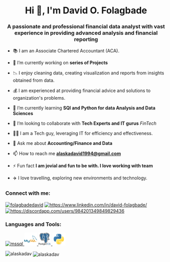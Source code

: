 <h1 align="center">Hi 👋, I'm David O. Folagbade</h1>
<h3 align="center">A passionate and professional financial data analyst with vast experience in providing advanced analysis and financial reporting</h3>

- 📚 I am an Associate Chartered Accountant (ACA).

- 🔭 I’m currently working on **series of Projects**

- 📉 I enjoy cleaning data, creating visualization and reports from insights obtained from data.

- 💰 I am experienced at providing financial advice and solutions to organization's problems. 

- 🌱 I’m currently learning **SQl and Python for data Analysis and Data Sciences**

- 👯 I’m looking to collaborate with **Tech Experts and IT gurus** *FinTech*

- 🧑‍💻 I am a Tech guy, leveraging IT for efficiency and effectiveness.

- 💬 Ask me about **Accounting/Finance and Data**

- 📫 How to reach me **alaskadavid1994@gmail.com**

- ⚡ Fun fact **I am jovial and fun to be with. I love working with team**

- ✈️ I love travelling, exploring new environments and technology.

<h3 align="left">Connect with me:</h3>
<p align="left">
<a href="https://twitter.com/folagbadedavid" target="blank"><img align="center" src="https://raw.githubusercontent.com/rahuldkjain/github-profile-readme-generator/master/src/images/icons/Social/twitter.svg" alt="folagbadedavid" height="30" width="40" /></a>
<a href="https://linkedin.com/in/https://www.linkedin.com/in/david-folagbade/" target="blank"><img align="center" src="https://raw.githubusercontent.com/rahuldkjain/github-profile-readme-generator/master/src/images/icons/Social/linked-in-alt.svg" alt="https://www.linkedin.com/in/david-folagbade/" height="30" width="40" /></a>
<a href="https://discord.gg/https://discordapp.com/users/984201349849829436" target="blank"><img align="center" src="https://raw.githubusercontent.com/rahuldkjain/github-profile-readme-generator/master/src/images/icons/Social/discord.svg" alt="https://discordapp.com/users/984201349849829436" height="30" width="40" /></a>
</p>

<h3 align="left">Languages and Tools:</h3>
<p align="left"> <a href="https://www.microsoft.com/en-us/sql-server" target="_blank" rel="noreferrer"> <img src="https://www.svgrepo.com/show/303229/microsoft-sql-server-logo.svg" alt="mssql" width="40" height="40"/> </a> <a href="https://www.mysql.com/" target="_blank" rel="noreferrer"> <img src="https://raw.githubusercontent.com/devicons/devicon/master/icons/mysql/mysql-original-wordmark.svg" alt="mysql" width="40" height="40"/> </a> <a href="https://www.postgresql.org" target="_blank" rel="noreferrer"> <img src="https://raw.githubusercontent.com/devicons/devicon/master/icons/postgresql/postgresql-original-wordmark.svg" alt="postgresql" width="40" height="40"/> </a> <a href="https://www.python.org" target="_blank" rel="noreferrer"> <img src="https://raw.githubusercontent.com/devicons/devicon/master/icons/python/python-original.svg" alt="python" width="40" height="40"/> </a> </p>

<p><img align="left" src="https://github-readme-stats.vercel.app/api/top-langs?username=alaskadav&show_icons=true&locale=en&layout=compact" alt="alaskadav" /></p>

<p>&nbsp;<img align="center" src="https://github-readme-stats.vercel.app/api?username=alaskadav&show_icons=true&locale=en" alt="alaskadav" /></p>
